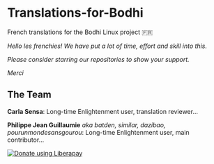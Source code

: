 # Translations-for-Bodhi

French translations for the Bodhi Linux project :fr:

*Hello les frenchies! We have put a lot of time, effort and skill into this.*

*Please consider starring our repositories to show your support.*

*Merci*


## The Team

**Carla Sensa**: Long-time Enlightenment user, translation reviewer...

**Philippe Jean Guillaumie** *aka batden, similar, dazibao, pourunmondesansgourou*: Long-time Enlightenment user, main contributor...

<noscript><a href="https://liberapay.com/batden/donate"><img alt="Donate using Liberapay" src="https://liberapay.com/assets/widgets/donate.svg"></a></noscript>
